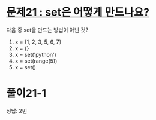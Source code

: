 # [문제21 : set은 어떻게 만드나요?](https://www.notion.so/21-set-ce658f53631f45a89d79f11cf14adc76)

다음 중 set을 만드는 방법이 아닌 것?

1)  x = {1, 2, 3, 5, 6, 7}
2)  x = {}
3)  x = set('python')
4)  x = set(range(5))
5)  x = set()

# 풀이21-1

정답: 2번